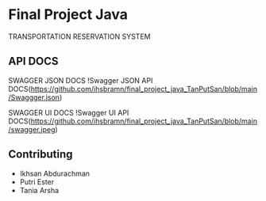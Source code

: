 # Final Project Java
TRANSPORTATION RESERVATION SYSTEM

## API DOCS

SWAGGER JSON DOCS
!Swagger JSON API DOCS(https://github.com/ihsbramn/final_project_java_TanPutSan/blob/main/Swaggger.json)


SWAGGER UI DOCS
!Swagger UI API DOCS(https://github.com/ihsbramn/final_project_java_TanPutSan/blob/main/swagger.jpeg)

## Contributing

- Ikhsan Abdurachman
- Putri Ester
- Tania Arsha
